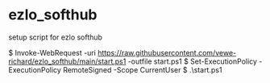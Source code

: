# ezlo_softhub
setup script for ezlo softhub

$ Invoke-WebRequest -uri https://raw.githubusercontent.com/vewe-richard/ezlo_softhub/main/start.ps1 -outfile start.ps1
$ Set-ExecutionPolicy -ExecutionPolicy RemoteSigned -Scope CurrentUser
$ .\start.ps1
